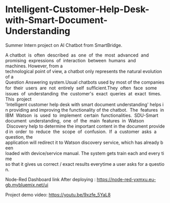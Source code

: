 # Intelligent-Customer-Help-Desk-with-Smart-Document-Understanding
Summer Intern project on AI Chatbot from SmartBridge.


A chatbot  is  often  described  as  one  of  the  most  advanced  and  promising  expressions  of  interaction  between  humans  and  machines. However, from a technological point of view, a chatbot only represents the natural evolution of a Question Answering system.Usual chatbots used by most of the companies for  their  users  are  not  entirely  self  sufﬁcient.They  often  face  some  issues  of  understanding  the  customer's  exact  queries  at  exact  times. This  project 'Intelligent customer help desk with smart document understanding' helps in providing and improving the functionality of the chatbot.  The  features  in  IBM  Watson  is  used  to  implement  certain  functionalities.  SDU-Smart  document  understanding,  one  of  the  main  features  in  Watson  Discovery help to determine the important content in the document provided in  order  to  reduce  the  scope  of  confusion.  If  a  customer  asks  a  question, the   application will redirect it to Watson discovery service, which has already been loaded with device/service manual. The system gets train each and every time so that it gives us correct / exact results everytime a user asks for a question.

Node-Red Dashboard link After deploying : https://node-red-yxmxu.eu-gb.mybluemix.net/ui

Project demo video: https://youtu.be/9xzfe_5YaL8
